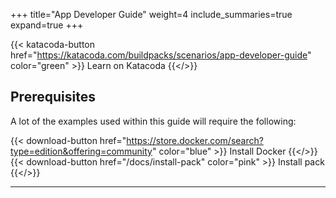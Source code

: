 +++
title="App Developer Guide"
weight=4
include_summaries=true
expand=true
+++

{{< katacoda-button href="https://katacoda.com/buildpacks/scenarios/app-developer-guide" color="green" >}} Learn on Katacoda {{</>}}

## Prerequisites

A lot of the examples used within this guide will require the following: 

{{< download-button href="https://store.docker.com/search?type=edition&offering=community" color="blue" >}} Install Docker {{</>}}
{{< download-button href="/docs/install-pack" color="pink" >}} Install pack {{</>}}

<hr />